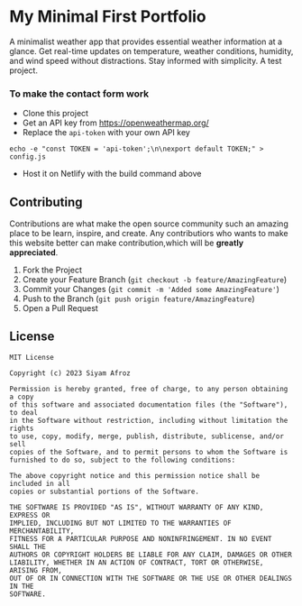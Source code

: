 # My Minimal First Portfolio
A minimalist weather app that provides essential weather information at a glance. Get real-time updates on temperature, weather conditions, humidity, and wind speed without distractions. Stay informed with simplicity. A test project.
 
### To make the contact form work
- Clone this project
- Get an API key from https://openweathermap.org/
- Replace the `api-token` with your own API key
```
echo -e "const TOKEN = 'api-token';\n\nexport default TOKEN;" > config.js
```
- Host it on Netlify with the build command above 

## Contributing
Contributions are what make the open source community such an amazing place to be learn, inspire, and create. Any contributiors who wants to make this website better can make contribution,which will be **greatly appreciated**.

1. Fork the Project
2. Create your Feature Branch (`git checkout -b feature/AmazingFeature`)
3. Commit your Changes (`git commit -m 'Added some AmazingFeature'`)
4. Push to the Branch (`git push origin feature/AmazingFeature`)
5. Open a Pull Request

## License
```
MIT License

Copyright (c) 2023 Siyam Afroz

Permission is hereby granted, free of charge, to any person obtaining a copy
of this software and associated documentation files (the "Software"), to deal
in the Software without restriction, including without limitation the rights
to use, copy, modify, merge, publish, distribute, sublicense, and/or sell
copies of the Software, and to permit persons to whom the Software is
furnished to do so, subject to the following conditions:

The above copyright notice and this permission notice shall be included in all
copies or substantial portions of the Software.

THE SOFTWARE IS PROVIDED "AS IS", WITHOUT WARRANTY OF ANY KIND, EXPRESS OR
IMPLIED, INCLUDING BUT NOT LIMITED TO THE WARRANTIES OF MERCHANTABILITY,
FITNESS FOR A PARTICULAR PURPOSE AND NONINFRINGEMENT. IN NO EVENT SHALL THE
AUTHORS OR COPYRIGHT HOLDERS BE LIABLE FOR ANY CLAIM, DAMAGES OR OTHER
LIABILITY, WHETHER IN AN ACTION OF CONTRACT, TORT OR OTHERWISE, ARISING FROM,
OUT OF OR IN CONNECTION WITH THE SOFTWARE OR THE USE OR OTHER DEALINGS IN THE
SOFTWARE.
```